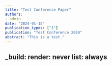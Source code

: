 ```yaml
---
title: "Test Conference Paper"
authors:
- admin
date: "2024-01-15"
publication_types: ["1"]
publication: "Test Conference 2024"
abstract: "This is a test."
---
```

_build:
  render: never
  list: always
---
